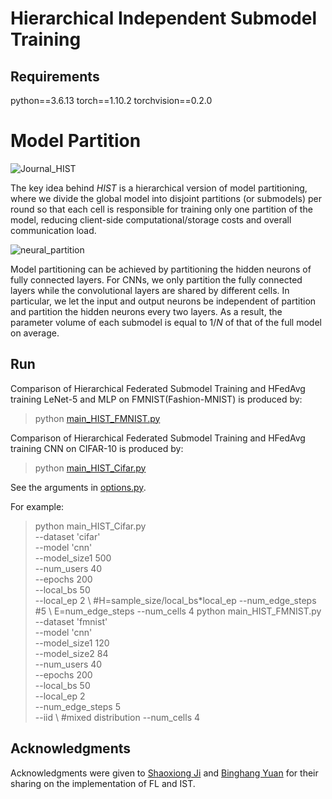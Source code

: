 # Hierarchical Independent Submodel Training

## Requirements
python==3.6.13
torch==1.10.2
torchvision==0.2.0



# Model Partition

![Journal_HIST](/Users/fang375/Desktop/HIST_CODE_GitHub/Photo/Journal_HIST.jpg)

The key idea behind *HIST* is a hierarchical version of model partitioning, where we divide the global model into disjoint partitions (or submodels) per round so that each cell is responsible for training only one partition of the model, reducing client-side computational/storage costs and overall communication load.

![neural_partition](/Users/fang375/Desktop/HIST_CODE_GitHub/Photo/neural_partition.jpg)

Model partitioning can be achieved by partitioning the hidden neurons of fully connected layers.
For CNNs, we only partition the fully connected layers while the convolutional layers are shared by different cells. In particular, we let the input and output neurons be independent of partition and partition the hidden neurons every two layers. As a result, the parameter volume of each submodel is equal to $1/N$ of that of the full model on average.







## Run

Comparison of Hierarchical Federated Submodel Training and HFedAvg training LeNet-5 and MLP on FMNIST(Fashion-MNIST) is produced by:
> python [main_HIST_FMNIST.py](main_HIST_FMNIST.py)

Comparison of Hierarchical Federated Submodel Training and HFedAvg training CNN on CIFAR-10 is produced by:
> python [main_HIST_Cifar.py](main_HIST_Cifar.py)

See the arguments in [options.py](utils/options.py). 

For example:
> python main_HIST_Cifar.py \
    --dataset 'cifar' \
    --model 'cnn' \
    --model_size1 500 \
    --num_users 40 \
    --epochs 200 \
    --local_bs 50 \
    --local_ep 2 \ #H=sample_size/local_bs*local_ep
    --num_edge_steps #5 \ E=num_edge_steps
    --num_cells 4
> python main_HIST_FMNIST.py \
    --dataset 'fmnist' \
    --model 'cnn' \
    --model_size1 120 \
    --model_size2 84 \
    --num_users 40 \
    --epochs 200 \
    --local_bs 50 \
    --local_ep 2 \
    --num_edge_steps 5 \
    --iid \ #mixed distribution
    --num_cells 4


## Acknowledgments
Acknowledgments were given to [Shaoxiong Ji](https://github.com/shaoxiongji/federated-learning/tree/master) and [Binghang Yuan](https://github.com/BinhangYuan/IST_Release) for their sharing on the implementation of FL and IST.
